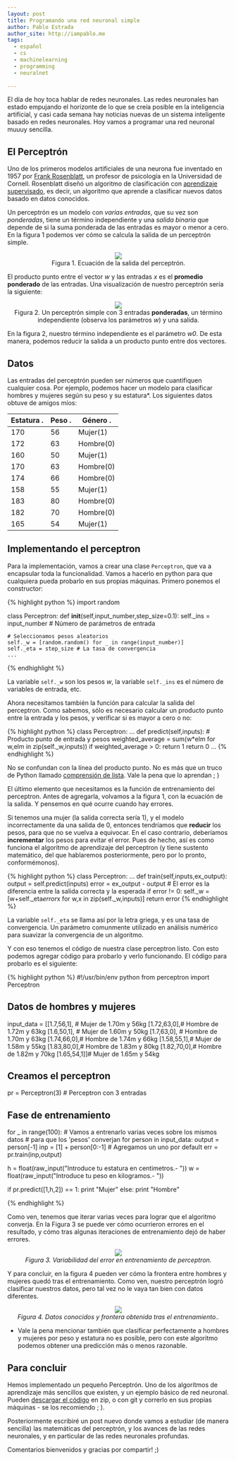 ```yaml
---
layout: post
title: Programando una red neuronal simple
author: Pablo Estrada
author_site: http://iampablo.me
tags:
  - español
  - cs
  - machinelearning
  - programming
  - neuralnet
  
---
```


El día de hoy toca hablar de redes neuronales. Las redes neuronales han estado empujando el horizonte de lo que se creía posible en la inteligencia artificial, y casi cada semana hay noticias nuevas de un sistema inteligente basado en redes neuronales. Hoy vamos a programar una red neuronal muuuy sencilla.

## El Perceptrón
Uno de los primeros modelos artificiales de una neurona fue inventado en 1957 por [Frank Rosenblatt](https://en.wikipedia.org/wiki/Frank_Rosenblatt), un profesor de psicología en la Universidad de Cornell. Rosenblatt diseñó un algoritmo de clasificación con [aprendizaje supervisado](https://es.wikipedia.org/wiki/Aprendizaje_supervisado), es decir, un algoritmo que aprende a clasificar nuevos datos basado en datos conocidos.

Un perceptrón es un modelo con *varias entradas*, que  su vez son *ponderadas*, tiene un término independiente y una *salida binaria* que depende de si la suma ponderada de las entradas es mayor o menor a cero. En la figura 1 podemos ver cómo se calcula la salida de un perceptrón simple.

<center><img src="https://upload.wikimedia.org/math/c/4/1/c417e0191fa26561f6947ce57c182617.png"></img><br>
Figura 1. Ecuación de la salida del perceptrón.</center>

El producto punto entre el vector *w* y las entradas *x* es el **promedio ponderado** de las entradas. Una visualización de nuestro perceptrón sería la siguiente:

<center><img src="https://blog.dbrgn.ch/images/2013/3/26/perceptron.png"></img><br>
Figura 2. Un perceptrón simple con 3 entradas <b>ponderadas</b>, un término independiente (observa los parámetros <i>w</i>) y una salida.</center>

En la figura 2, nuestro término independiente es el parámetro *w0*. De esta manera, podemos reducir la salida a un producto punto entre dos vectores.

## Datos

Las entradas del perceptrón pueden ser números que cuantifiquen cualquier cosa. Por ejemplo, podemos hacer un modelo para clasificar hombres y mujeres según su peso y su estatura*. Los siguientes datos obtuve de amigos míos:

|**Estatura**  .|**Peso**  .|**Género**  .|
|---|---|---|
|170|56|Mujer(1)|
|172|63|Hombre(0)|
|160|50|Mujer(1)|
|170|63|Hombre(0)|
|174|66|Hombre(0)|
|158|55|Mujer(1)|
|183|80|Hombre(0)|
|182|70|Hombre(0)|
|165|54|Mujer(1)|

## Implementando el perceptron
Para la implementación, vamos a crear una clase `Perceptron`, que va a encapsular toda la funcionalidad. Vamos a hacerlo en python para que cualquiera pueda probarlo en sus propias máquinas. Primero ponemos el constructor:

{% highlight python %}
import random

class Perceptron:
    def __init__(self,input_number,step_size=0.1):
    self._ins = input_number # Número de parámetros de entrada
    
    # Seleccionamos pesos aleatorios
    self._w = [random.random() for _ in range(input_number)]
    self._eta = step_size # La tasa de convergencia
    ...
{% endhighlight %}

La variable `self._w` son los pesos *w*, la variable `self._ins` es el número de variables de entrada, etc.

Ahora necesitamos también la función para calcular la salida del perceptron. Como sabemos, sólo es necesario calcular un producto punto entre la entrada y los pesos, y verificar si es mayor a cero o no:

{% highlight python %}
class Perceptron:
    ...
    def predict(self,inputs):
        # Producto punto de entrada y pesos
        weighted_average = sum(w*elm for w,elm in zip(self._w,inputs))
        if weighted_average > 0:
            return 1
        return 0
    ...
{% endhighlight %}

No se confundan con la línea del producto punto. No es más que un truco de Python llamado [comprensión de lista](http://docs.python.org.ar/tutorial/3/datastructures.html#comprension-de-listas). Vale la pena que lo aprendan ; )

El último elemento que necesitamos es la función de entrenamiento del perceptron. Antes de agregarla, volvamos a la figura 1, con la ecuación de la salida. Y pensemos en qué ocurre cuando hay errores.

Si tenemos una mujer (la salida correcta sería 1), y el modelo incorrectamente da una salida de 0, entonces tendríamos que **reducir** los pesos, para que no se vuelva a equivocar. En el caso contrario, deberíamos **incrementar** los pesos para evitar el error. Pues de hecho, así es como funciona el algoritmo de aprendizaje del perceptron (y tiene sustento matemático, del que hablaremos posteriormente, pero por lo pronto, conformémonos).

{% highlight python %}
class Perceptron:
    ...
    def train(self,inputs,ex_output):
        output = self.predict(inputs)
        error = ex_output - output
        # El error es la diferencia entre la salida correcta y la esperada
        if error != 0:
            self._w = [w+self._eta*error*x for w,x in
            zip(self._w,inputs)]
        return error
{% endhighlight %}


La variable `self._eta` se llama así por la letra griega, y es una tasa de convergencia. Un parámetro comunmente utilizado en análisis numérico para suavizar la convergencia de un algoritmo.

Y con eso tenemos el código de nuestra clase perceptron listo. Con esto podemos agregar código para probarlo y verlo funcionando. El código para probarlo es el siguiente:

{% highlight python %}
#!/usr/bin/env python
from perceptron import Perceptron

## Datos de hombres y mujeres
input_data = [[1.7,56,1], # Mujer de 1.70m y 56kg
              [1.72,63,0],# Hombre de 1.72m y 63kg
              [1.6,50,1], # Mujer de 1.60m y 50kg
              [1.7,63,0], # Hombre de 1.70m y 63kg
              [1.74,66,0],# Hombre de 1.74m y 66kg
              [1.58,55,1],# Mujer de 1.58m y 55kg
              [1.83,80,0],# Hombre de 1.83m y 80kg
              [1.82,70,0],# Hombre de 1.82m y 70kg
              [1.65,54,1]]# Mujer de 1.65m y 54kg

## Creamos el perceptron
pr = Perceptron(3) # Perceptron con 3 entradas

## Fase de entrenamiento
for _ in range(100):
    # Vamos a entrenarlo varias veces sobre los mismos datos
    # para que los 'pesos' converjan
    for person in input_data:
        output = person[-1]
        inp = [1] + person[0:-1] # Agregamos un uno por default
        err = pr.train(inp,output)

h = float(raw_input("Introduce tu estatura en centimetros.- "))
w = float(raw_input("Introduce tu peso en kilogramos.- "))

if pr.predict([1,h,2]) == 1: print "Mujer"
else: print "Hombre"

{% endhighlight %}

Como ven, tenemos que iterar varias veces para lograr que el algoritmo converja. En la Figura 3 se puede ver cómo ocurrieron errores en el resultado, y cómo tras algunas iteraciones de entrenamiento dejó de haber errores.

<center><img src="http://pabloem.github.io/images/perceptron_error.png"></img>
<br>
<i>Figura 3. Variabilidad del error en entrenamiento de perceptron.</i></center>

Y para concluir, en la figura 4 pueden ver cómo la frontera entre hombres y mujeres quedó tras el entrenamiento. Como ven, nuestro perceptrón logró clasificar nuestros datos, pero tal vez no le vaya tan bien con datos diferentes.

<center><img src="http://pabloem.github.io/images/perceptron_result.png"></img>
<br>
<i>Figura 4. Datos conocidos y frontera obtenida tras el entrenamiento..</i></center>

* Vale la pena mencionar también que clasificar perfectamente a hombres y mujeres por peso y estatura no es posible, pero con este algoritmo podemos obtener una predicción más o menos razonable.

## Para concluir
Hemos implementado un pequeño Perceptrón. Uno de los algorítmos de aprendizaje más sencillos que existen, y un ejemplo básico de red neuronal. Pueden [descargar el código](https://gist.github.com/pabloem/7c35622dac833fae6504) en zip, o con git y correrlo en sus propias máquinas - se los recomiendo ; ).

Posteriormente escribiré un post nuevo donde vamos a estudiar (de manera sencilla) las matemáticas del perceptrón, y los avances de las redes neuronales, y en particular de las redes neuronales profundas.

Comentarios bienvenidos y gracias por compartir! ;)
